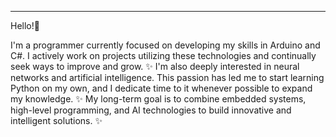 -------------------------------------------------------------------------------------
Hello!👋

I'm a programmer currently focused on developing my skills in Arduino and C#. I actively work on projects utilizing these technologies and continually seek ways to improve and grow. ✨ I'm also deeply interested in neural networks and artificial intelligence. This passion has led me to start learning Python on my own, and I dedicate time to it whenever possible to expand my knowledge. ✨ My long-term goal is to combine embedded systems, high-level programming, and AI technologies to build innovative and intelligent solutions. ✨
